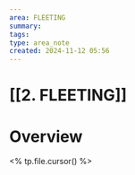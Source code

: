 ```yaml
---
area: FLEETING
summary: 
tags: 
type: area_note
created: 2024-11-12 05:56
---
```

# [[2. FLEETING]] 
# Overview
<% tp.file.cursor() %>
